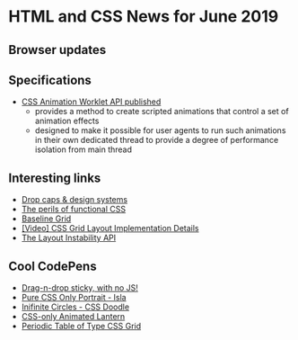 # HTML and CSS News for June 2019

## Browser updates

## Specifications

- [CSS Animation Worklet API published](https://www.w3.org/TR/css-animation-worklet-1/)
    + provides a method to create scripted animations that control a set of animation effects
    + designed to make it possible for user agents to run such animations in their own dedicated thread to provide a degree of performance isolation from main thread

## Interesting links

- [Drop caps & design systems](https://product.voxmedia.com/2019/6/17/18524029/the-ballad-of-drop-caps-and-design-systems)
- [The perils of functional CSS](https://www.browserlondon.com/blog/2019/06/10/functional-css-perils)
- [Baseline Grid](https://observablehq.com/@gianordoli/baseline-grid)
- [[Video] CSS Grid Layout Implementation Details](https://youtu.be/C1JcKq3NzWU)
- [The Layout Instability API](https://web.dev/layout-instability-api/)

## Cool CodePens

- [Drag-n-drop sticky, with no JS!](https://codepen.io/scottkellum/details/eaXJJb)
- [Pure CSS Only Portrait - Isla](https://codepen.io/ivorjetski/details/dBYWWZ)
- [Inifinite Circles - CSS Doodle](https://codepen.io/aragakey/pen/LowQdY)
- [CSS-only Animated Lantern](https://codepen.io/7oot/pen/byPKra)
- [Periodic Table of Type CSS Grid](https://codepen.io/lindsayrusd/pen/rKyOdx)